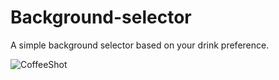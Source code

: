 # Background-selector

A simple background selector based on your drink preference.

![CoffeeShot](https://user-images.githubusercontent.com/86887032/166155071-ce6d9b6a-66dd-4818-b951-817f5d1aeba1.JPG)
